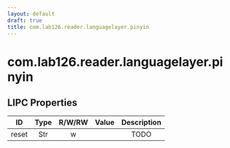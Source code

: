 ```yaml
---
layout: default
draft: true
title: com.lab126.reader.languagelayer.pinyin
---
```


# com.lab126.reader.languagelayer.pinyin

## LIPC Properties

| ID    | Type | R/W/RW | Value | Description |
|:-----:|:----:|:------:|:-----:|:-----------:|
| reset | Str  | w      |       | TODO        |